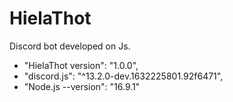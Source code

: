 # HielaThot
Discord bot developed on Js.
- "HielaThot version": "1.0.0",
- "discord.js": "^13.2.0-dev.1632225801.92f6471",
- "Node.js --version": "16.9.1"
